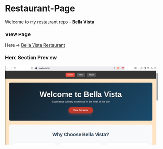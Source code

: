 # Restaurant-Page
Welcome to my restaurant repo - **Bella Vista**

### View Page
Here -> [Bella Vista Restaurant](https://anwangari.github.io/Restaurant-Page/)

### Hero Section Preview
![Image of the hero section of the restaurant page](/images/bella%20vista%20hero%20section.png)